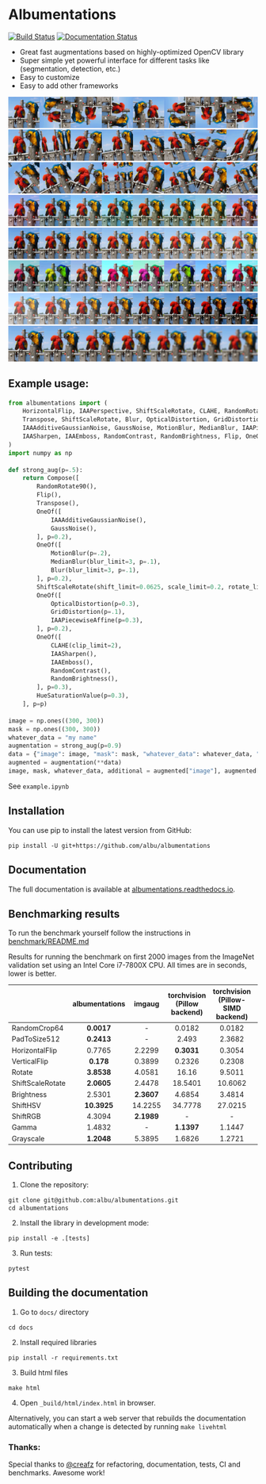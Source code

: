 # Albumentations
[![Build Status](https://travis-ci.org/albu/albumentations.svg?branch=master)](https://travis-ci.org/albu/albumentations)
[![Documentation Status](https://readthedocs.org/projects/albumentations/badge/?version=latest)](https://albumentations.readthedocs.io/en/latest/?badge=latest)

* Great fast augmentations based on highly-optimized OpenCV library
* Super simple yet powerful interface for different tasks like (segmentation, detection, etc.)
* Easy to customize
* Easy to add other frameworks

![D4](images/d4.jpg?raw=true "D4")
![elastic](images/elastic.jpg?raw=true "ELASTIC")
![scr](images/scr.jpg?raw=true "SCR")
![rgb](images/rgb.jpg?raw=true "RGB")
![gamma](images/gamma.jpg?raw=true "GAMMA")
![hsv](images/hsv.jpg?raw=true "HSV")
![contrast](images/contrast.jpg?raw=true "CONTRAST")
![blur](images/blur.jpg?raw=true "BLUR")

## Example usage:

```python
from albumentations import (
    HorizontalFlip, IAAPerspective, ShiftScaleRotate, CLAHE, RandomRotate90,
    Transpose, ShiftScaleRotate, Blur, OpticalDistortion, GridDistortion, HueSaturationValue,
    IAAAdditiveGaussianNoise, GaussNoise, MotionBlur, MedianBlur, IAAPiecewiseAffine,
    IAASharpen, IAAEmboss, RandomContrast, RandomBrightness, Flip, OneOf, Compose
)
import numpy as np

def strong_aug(p=.5):
    return Compose([
        RandomRotate90(),
        Flip(),
        Transpose(),
        OneOf([
            IAAAdditiveGaussianNoise(),
            GaussNoise(),
        ], p=0.2),
        OneOf([
            MotionBlur(p=.2),
            MedianBlur(blur_limit=3, p=.1),
            Blur(blur_limit=3, p=.1),
        ], p=0.2),
        ShiftScaleRotate(shift_limit=0.0625, scale_limit=0.2, rotate_limit=45, p=.2),
        OneOf([
            OpticalDistortion(p=0.3),
            GridDistortion(p=.1),
            IAAPiecewiseAffine(p=0.3),
        ], p=0.2),
        OneOf([
            CLAHE(clip_limit=2),
            IAASharpen(),
            IAAEmboss(),
            RandomContrast(),
            RandomBrightness(),
        ], p=0.3),
        HueSaturationValue(p=0.3),
    ], p=p)

image = np.ones((300, 300))
mask = np.ones((300, 300))
whatever_data = "my name"
augmentation = strong_aug(p=0.9)
data = {"image": image, "mask": mask, "whatever_data": whatever_data, "additional": "hello"}
augmented = augmentation(**data)
image, mask, whatever_data, additional = augmented["image"], augmented["mask"], augmented["whatever_data"], augmented["additional"]
```

See `example.ipynb`

## Installation
You can use pip to install the latest version from GitHub:
```
pip install -U git+https://github.com/albu/albumentations
```

## Documentation
The full documentation is available at [albumentations.readthedocs.io](https://albumentations.readthedocs.io/en/latest/).


## Benchmarking results
To run the benchmark yourself follow the instructions in [benchmark/README.md](benchmark/README.md)

Results for running the benchmark on first 2000 images from the ImageNet validation set using an Intel Core i7-7800X CPU. All times are in seconds, lower is better.

|                   | albumentations  |  imgaug  | torchvision<br> (Pillow backend)| torchvision<br> (Pillow-SIMD backend) |  Keras   |
|-------------------|:---------------:|:--------:|:-------------------------------:|:-------------------------------------:|:--------:|
| RandomCrop64      |    **0.0017**   |    -     |             0.0182              |               0.0182                  |    -     |
| PadToSize512      |    **0.2413**   |    -     |             2.493               |               2.3682                  |    -     |
| HorizontalFlip    |     0.7765      |  2.2299  |           **0.3031**            |               0.3054                  |  2.0508  |
| VerticalFlip      |    **0.178**    |  0.3899  |             0.2326              |               0.2308                  |  0.1799  |
| Rotate            |    **3.8538**   |  4.0581  |             16.16               |               9.5011                  | 50.8632  |
| ShiftScaleRotate  |    **2.0605**   |  2.4478  |            18.5401              |              10.6062                  | 47.0568  |
| Brightness        |     2.5301      |**2.3607**|             4.6854              |               3.4814                  |  9.9237  |
| ShiftHSV          |    **10.3925**  | 14.2255  |            34.7778              |              27.0215                  |    -     |
| ShiftRGB          |     4.3094      |**2.1989**|               -                 |                 -                     |  3.0598  |
| Gamma             |     1.4832      |    -     |            **1.1397**           |               1.1447                  |    -     |
| Grayscale         |    **1.2048**   |  5.3895  |             1.6826              |               1.2721                  |    -     |


## Contributing
1. Clone the repository:
```
git clone git@github.com:albu/albumentations.git
cd albumentations
```
2. Install the library in development mode:
```
pip install -e .[tests]
```
3. Run tests:
```
pytest
```

## Building the documentation
1. Go to `docs/` directory
```
cd docs
```
2. Install required libraries
```
pip install -r requirements.txt
```
3. Build html files
```
make html
```
4. Open `_build/html/index.html` in browser.

Alternatively, you can start a web server that rebuilds the documentation
automatically when a change is detected by running `make livehtml`


### Thanks:
Special thanks to [@creafz](https://github.com/creafz) for refactoring, documentation, tests, CI and benchmarks. Awesome work!

